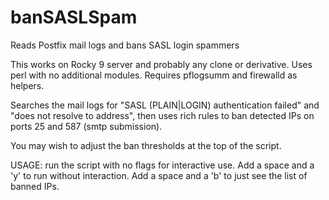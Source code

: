 # banSASLSpam
Reads Postfix mail logs and bans SASL login spammers

This works on Rocky 9 server and probably any clone or derivative. 
Uses perl with no additional modules. Requires pflogsumm and firewalld as helpers. 

Searches the mail logs for "SASL (PLAIN|LOGIN) authentication failed" and "does not resolve to address", 
then uses rich rules to ban detected IPs on ports 25 and 587 (smtp submission).

You may wish to adjust the ban thresholds at the top of the script. 

USAGE: run the script with no flags for interactive use. 
Add a space and a 'y' to run without interaction. 
Add a space and a 'b' to just see the list of banned IPs. 
